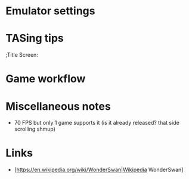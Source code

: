 # Emulator settings

# TASing tips

;Title Screen:

# Game workflow

# Miscellaneous notes

- 70 FPS but only 1 game supports it (is it already released? that side scrolling shmup)

# Links

- [https://en.wikipedia.org/wiki/WonderSwan|Wikipedia WonderSwan]
